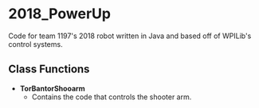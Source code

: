 # 2018_PowerUp
Code for team 1197's 2018 robot written in Java and based off of WPILib's control systems. 

## Class Functions
- **TorBantorShooarm**
  - Contains the code that controls the shooter arm.


